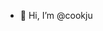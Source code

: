 - 👋 Hi, I’m @cookju

<!---
cookju/cookju is a ✨ special ✨ repository because its `README.md` (this file) appears on your GitHub profile.
You can click the Preview link to take a look at your changes.
--->
